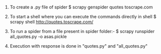 1. To create a .py file of spider
	$	scrapy genspider quotes toscrape.com

2. To start a shell where you can execute the commands directly in shell
	$	scrapy shell http://quotes.toscrape.com/

3. To run a spider from a file present in spider folder:-
	$	scrapy runspider all_quotes.py -o asas.pickle

4. Execution with response is done in "quotes.py" and "all_quotes.py"

